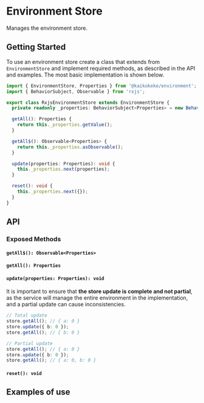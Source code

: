 # Environment Store

Manages the environment store.

## Getting Started

To use an environment store create a class that extends from `EnvironmentStore` and implement required methods, as described in the API and examples. The most basic implementation is shown below.

```ts
import { EnvironmentStore, Properties } from '@kaikokeke/environment';
import { BehaviorSubject, Observable } from 'rxjs';

export class RxjsEnvironmentStore extends EnvironmentStore {
  private readonly _properties: BehaviorSubject<Properties> = new BehaviorSubject({});

  getAll(): Properties {
    return this._properties.getValue();
  }

  getAll$(): Observable<Properties> {
    return this._properties.asObservable();
  }

  update(properties: Properties): void {
    this._properties.next(properties);
  }

  reset(): void {
    this._properties.next({});
  }
}
```

## API

### Exposed Methods

#### `getAll$(): Observable<Properties>`

#### `getAll(): Properties`

#### `update(properties: Properties): void`

It is important to ensure that **the store update is complete and not partial**, as the service will manage the entire environment in the implementation, and a partial update can cause inconsistencies.

```ts
// Total update
store.getAll(); // { a: 0 }
store.update({ b: 0 });
store.getAll(); // { b: 0 }

// Partial update
store.getAll(); // { a: 0 }
store.update({ b: 0 });
store.getAll(); // { a: 0, b: 0 }
```

#### `reset(): void`

## Examples of use
